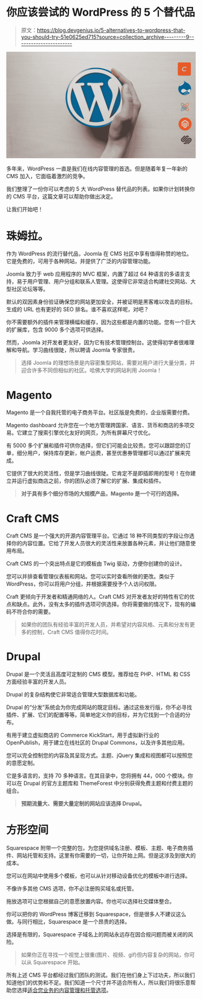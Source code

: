 # 你应该尝试的 WordPress 的 5 个替代品

> 原文：<https://blog.devgenius.io/5-alternatives-to-wordpress-that-you-should-try-51e0625ed715?source=collection_archive---------9----------------------->

![](img/732f4b2de2be94a0d4800e199fb3669b.png)

多年来，WordPress 一直是我们在线内容管理的首选。但是随着年复一年新的 CMS 加入，它面临着激烈的竞争。

我们整理了一份你可以考虑的 5 大 WordPress 替代品的列表。如果你计划转换你的 CMS 平台，这篇文章可以帮助你做出决定。

让我们开始吧！

# 珠姆拉。

作为 WordPress 的流行替代品，Joomla 在 CMS 社区中享有值得称赞的地位。它是免费的，可用于各种网站，并提供了广泛的内容管理功能。

Joomla 致力于 web 应用程序的 MVC 框架，内置了超过 64 种语言的多语言支持，易于用户管理、用户分组和联系人管理。这使得它非常适合构建社交网站、大型社区论坛等等。

默认的双因素身份验证确保您的网站更加安全，并被证明是黑客难以攻击的目标。生成的 URL 也有更好的 SEO 排名。谁不喜欢这样呢，对吧？

你不需要额外的插件来管理横幅和缓存，因为这些都是内置的功能。您有一个巨大的扩展库，包含 9000 多个选项可供选择。

然而，Joomla 对开发者更友好，因为它有技术管理控制台。这使得初学者很难理解和导航。学习曲线很陡，所以聘请 Joomla 专家很贵。

> 选择 Joomla 的理想场景是内容密集型网站，需要对用户进行大量分类，并迎合许多不同但相似的社区。哈佛大学的网站利用 Joomla！

# Magento

Magento 是一个自我托管的电子商务平台。社区版是免费的，企业版需要付费。

Magento dashboard 允许您在一个地方管理跨国家、语言、货币和商店的多项交易。它建立了搜索引擎优化友好的网页，为所有屏幕尺寸优化。

有 5000 多个扩展和插件可供你选择，但它们可能会比较贵。您可以跟踪您的订单，细分用户，保持库存更新，帐户运费，甚至优惠券管理都可以通过扩展来完成。

它提供了很大的灵活性，但是学习曲线很陡。它肯定不是即插即用的型号！在你建立并运行虚拟商店之前，你的团队必须了解它的扩展、集成和插件。

> **对于具有多个细分市场的大规模产品，Magento 是一个可行的选择。**

# Craft CMS

Craft CMS 是一个强大的开源内容管理平台。它通过 18 种不同类型的字段让你选择你的内容位置。它给了开发人员很大的灵活性来放置各种元素，并让他们随意使用布局。

Craft CMS 的一个突出特点是它的模板由 Twig 驱动，方便你创建你的设计。

您可以并排查看管理仪表板和网站。您可以实时查看所做的更改。类似于 WordPress，你可以将用户分组，并根据需要授予个人访问权限。

Craft 更倾向于开发者和精通网络的人。Craft CMS 对开发者友好的特性有它的优点和缺点。此外，没有太多的插件选项可供选择。你将需要做的情况下，现有的编码不符合你的需要。

> 如果你的团队有经验丰富的开发人员，并希望对内容风格、元素和分发有更多的控制，Craft CMS 值得你花时间。

# Drupal

Drupal 是一个灵活且高度可定制的 CMS 模型。推荐给在 PHP、HTML 和 CSS 方面经验丰富的开发人员。

Drupal 的复杂结构使它非常适合管理大型数据库和功能。

Drupal 的“分发”系统会为你完成网站的既定目标。通过这些发行版，你不必寻找插件、扩展、它们的配置等等。简单地定义你的目标，并为它找到一个合适的分布。

有用于建立虚拟商店的 Commerce KickStart，用于虚拟新行业的 OpenPublish，用于建立在线社区的 Drupal Commons，以及许多其他应用。

您可以完全控制您的内容及其呈现方式。主题、jQuery 集成和视图都可以按照您的意愿定制。

它是多语言的，支持 70 多种语言。在其目录中，您将拥有 44，000 个模块。你可以在 Drupal 的官方主题库和 ThemeForest 中分别获得免费主题和付费主题的组合。

> **预期流量大、需要大量定制的网站应该选择 Drupal。**

# 方形空间

Squarespace 附带一个完整的包，为您提供域名注册、模板、主题、电子商务插件、网站托管和支持。这里有你需要的一切，让你开始上网。但是这涉及到很大的成本。

您可以在网站中使用多个模板，也可以从针对移动设备优化的模板中进行选择。

不像许多其他 CMS 选项，你不必注册购买域名或托管。

拖放选项可让您根据自己的意愿放置内容。你也可以选择社交媒体整合。

你可以把你的 WordPress 博客迁移到 Squarespace，但是很多人不建议这么做。与同行相比，Squarespace 是一个昂贵的选择。

选择是有限的，Squarespace 子域名上的网站永远存在因合规问题而被关闭的风险。

> 如果你正在寻找一个视觉上很重(图片、视频、gif)但内容复杂的网站，你可以从 Squarespace 开始。

所有上述 CMS 平台都经过我们团队的测试。我们在他们身上下过功夫，所以我们知道他们的优势和不足。我们知道一个尺寸并不适合所有人，所以我们将很乐意帮助您选择[适合您业务的内容管理和托管选项](https://www.galaxyweblinks.com/digital-production/cms-integration/)。